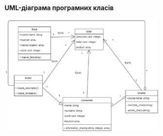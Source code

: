 ## UML-діаграма програмних класів
![](https://github.com/oleksandrblazhko/ai201-stepanenko/blob/laboratory-work-6/2-SoftwareDesign/2.5-UMLProgramClasses/UMLProgramClasses.drawio.png)
